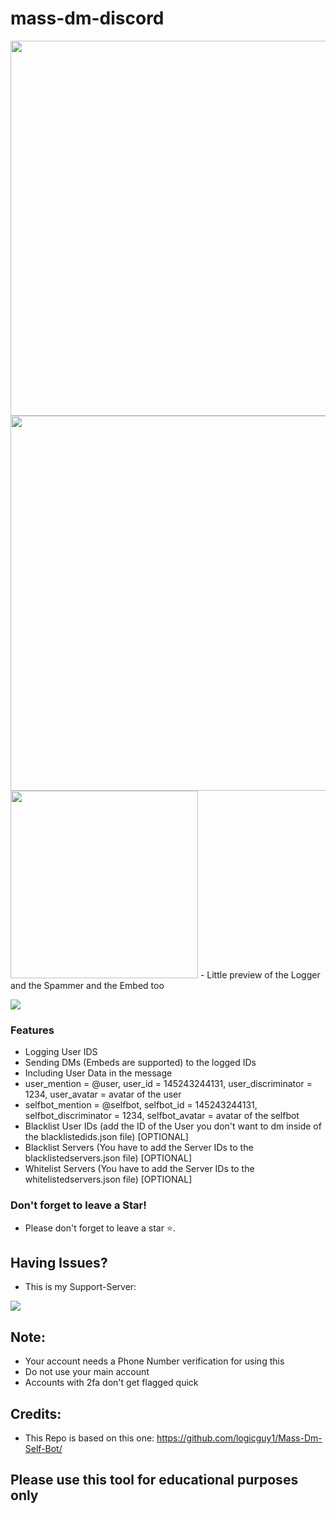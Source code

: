 # mass-dm-discord

<img src="https://cdn.discordapp.com/attachments/821292429470466078/901142180461166662/unknown.png" width="600"/>
<img src="https://cdn.discordapp.com/attachments/821292429470466078/901141863581499412/unknown.png" width="600"/>
<img src="https://cdn.discordapp.com/attachments/890913525017505792/904703804673523742/unknown.png" width="300"/>
- Little preview of the Logger and the Spammer and the Embed too
                
				
![](https://img.shields.io/badge/release-v1.3-blue)


### Features

- Logging User IDS
- Sending DMs (Embeds are supported) to the logged IDs
- Including User Data in the message
- user_mention = @user, user_id = 145243244131, user_discriminator = 1234, user_avatar = avatar of the user
- selfbot_mention = @selfbot, selfbot_id = 145243244131, selfbot_discriminator = 1234, selfbot_avatar = avatar of the selfbot
- Blacklist User IDs (add the ID of the User you don't want to dm inside of the blacklistedids.json file) [OPTIONAL]
- Blacklist Servers (You have to add the Server IDs to the blacklistedservers.json file) [OPTIONAL]
- Whitelist Servers (You have to add the Server IDs to the whitelistedservers.json file) [OPTIONAL]

### Don't forget to leave a Star!

- Please don't forget to leave a star ⭐️.

## Having Issues?
- This is my Support-Server:
 
<a href = "https://discord.gg/verQuxaBqy"><img src="https://img.icons8.com/color/48/000000/discord.png"/></a>

## Note:
- Your account needs a Phone Number verification for using this
- Do not use your main account
- Accounts with 2fa don't get flagged quick


## Credits:

- This Repo is based on this one: https://github.com/logicguy1/Mass-Dm-Self-Bot/

## Please use this tool for educational purposes only
